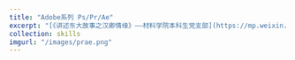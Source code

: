 ```yaml
---
title: "Adobe系列 Ps/Pr/Ae"
excerpt: "[《讲述东大故事之汉卿情缘》——材料学院本科生党支部](https://mp.weixin.qq.com/s/LN4icDjAt7pdg5irKK3l0g)<br><img src='/images/prae.png'>"
collection: skills
imgurl: "/images/prae.png"
---
```

